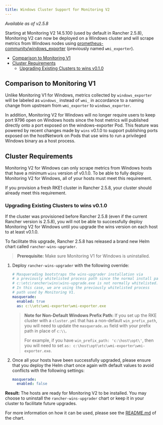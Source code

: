 ```yaml
---
title: Windows Cluster Support for Monitoring V2
---
```


_Available as of v2.5.8_

Starting at Monitoring V2 14.5.100 (used by default in Rancher 2.5.8), Monitoring V2 can now be deployed on a Windows cluster and will scrape metrics from Windows nodes using [prometheus-community/windows_exporter](https://github.com/prometheus-community/windows_exporter) (previously named `wmi_exporter`).

- [Comparison to Monitoring V1](#comparison-to-monitoring-v1)
- [Cluster Requirements](#cluster-requirements)
  - [Upgrading Existing Clusters to wins v0.1.0](#upgrading-existing-clusters-to-wins-v0-1-0)

## Comparison to Monitoring V1

Unlike Monitoring V1 for Windows, metrics collected by `windows_exporter` will be labeled as `windows_` instead of `wmi_` in accordance to a naming change from upstream from `wmi_exporter` to `windows_exporter`.

In addition, Monitoring V2 for Windows will no longer require users to keep port 9796 open on Windows hosts since the host metrics will published directly onto a port exposed on the windows-exporter Pod. This feature was powered by recent changes made by `wins` v0.1.0 to support publishing ports exposed on the hostNetwork on Pods that use wins to run a privileged Windows binary as a host process.

## Cluster Requirements

Monitoring V2 for Windows can only scrape metrics from Windows hosts that have a minimum `wins` version of v0.1.0.  To be able to fully deploy Monitoring V2 for Windows, all of your hosts must meet this requirement.

If you provision a fresh RKE1 cluster in Rancher 2.5.8, your cluster should already meet this requirement.

### Upgrading Existing Clusters to wins v0.1.0

If the cluster was provisioned before Rancher 2.5.8 (even if the current Rancher version is 2.5.8), you will not be able to successfully deploy Monitoring V2 for Windows until you upgrade the wins version on each host to at least v0.1.0.

To facilitate this upgrade, Rancher 2.5.8 has released a brand new Helm chart called `rancher-wins-upgrader`.

> **Prerequisite:** Make sure Monitoring V1 for Windows is uninstalled.

1. Deploy `rancher-wins-upgrader` with the following override:
    ```yaml
    # Masquerading bootstraps the wins-upgrader installation via
    # a previously whitelisted process path since the normal install path,
    # c:\etc\rancher\wins\wins-upgrade.exe is not normally whitelisted.
    # In this case, we are using the previously whitelisted process
    # path used by Monitoring V1.
    masquerade:
      enabled: true
      as: c:\\etc\wmi-exporter\wmi-exporter.exe
    ```
    > **Note for Non-Default Windows Prefix Path:** If you set up the RKE cluster with a `cluster.yml` that has a non-default `win_prefix_path`, you will need to update the `masquerade.as` field with your prefix path in place of  `c:\\`.
    >
    > For example, if you have `win_prefix_path: 'c:\host\opt\'`, then you will need to set `as: c:\host\opt\etc\wmi-exporter\wmi-exporter.exe`.
2. Once all your hosts have been successfully upgraded, please ensure that you deploy the Helm chart once again with default values to avoid conflicts with the following settings:
    ```yaml
    masquerade:
      enabled: false
    ```

**Result:** The hosts are ready for Monitoring V2 to be installed. You may choose to uninstall the `rancher-wins-upgrader` chart or keep it in your cluster to facilitate future upgrades.

For more information on how it can be used, please see the [README.md](https://github.com/rancher/wins/blob/master/charts/rancher-wins-upgrader/README.md) of the chart.
